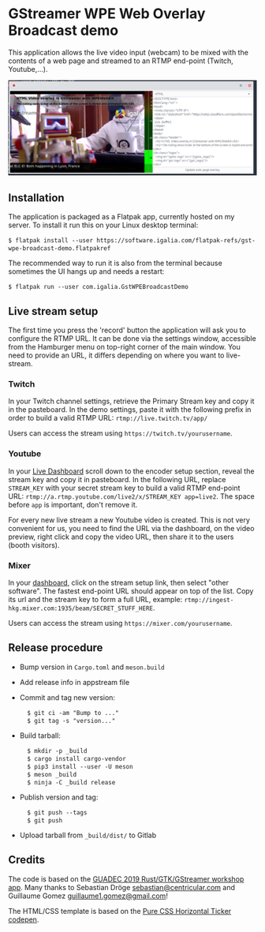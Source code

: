 # GStreamer WPE Web Overlay Broadcast demo

This application allows the live video input (webcam) to be mixed with the
contents of a web page and streamed to an RTMP end-point (Twitch, Youtube,...).

![Screenshot](data/screenshot.png)

## Installation

The application is packaged as a Flatpak app, currently hosted on my server. To
install it run this on your Linux desktop terminal:

```shell
$ flatpak install --user https://software.igalia.com/flatpak-refs/gst-wpe-broadcast-demo.flatpakref
```

The recommended way to run it is also from the terminal because sometimes the UI
hangs up and needs a restart:

```shell
$ flatpak run --user com.igalia.GstWPEBroadcastDemo
```

## Live stream setup

The first time you press the 'record' button the application will ask you to
configure the RTMP URL. It can be done via the settings window, accessible from
the Hamburger menu on top-right corner of the main window. You need to provide
an URL, it differs depending on where you want to live-stream.

### Twitch

In your Twitch channel settings, retrieve the Primary Stream key and copy it in
the pasteboard. In the demo settings, paste it with the following prefix in
order to build a valid RTMP URL: `rtmp://live.twitch.tv/app/`

Users can access the stream using `https://twitch.tv/yourusername`.

### Youtube

In your [Live Dashboard](https://www.youtube.com/live_dashboard) scroll down to
the encoder setup section, reveal the stream key and copy it in pasteboard. In
the following URL, replace `STREAM_KEY` with your secret stream key to build a
valid RTMP end-point URL: `rtmp://a.rtmp.youtube.com/live2/x/STREAM_KEY app=live2`.
The space before `app` is important, don't remove it.

For every new live stream a new Youtube video is created. This is not very
convenient for us, you need to find the URL via the dashboard, on the video
preview, right click and copy the video URL, then share it to the users (booth
visitors).

### Mixer

In your [dashboard](https://mixer.com/dashboard/channel/broadcast), click on the
stream setup link, then select "other software". The fastest end-point URL
should appear on top of the list. Copy its url and the stream key to form a full
URL, example: `rtmp://ingest-hkg.mixer.com:1935/beam/SECRET_STUFF_HERE`.

Users can access the stream using `https://mixer.com/yourusername`.

## Release procedure

- Bump version in `Cargo.toml` and `meson.build`
- Add release info in appstream file
- Commit and tag new version:

        $ git ci -am "Bump to ..."
        $ git tag -s "version..."

- Build tarball:

        $ mkdir -p _build
        $ cargo install cargo-vendor
        $ pip3 install --user -U meson
        $ meson _build
        $ ninja -C _build release

- Publish version and tag:

        $ git push --tags
        $ git push

- Upload tarball from `_build/dist/` to Gitlab


## Credits

The code is based on the [GUADEC 2019 Rust/GTK/GStreamer workshop app](https://gitlab.gnome.org/sdroege/guadec-workshop-2019). Many thanks to Sebastian Dröge <sebastian@centricular.com> and Guillaume Gomez
<guillaume1.gomez@gmail.com>!

The HTML/CSS template is based on the [Pure CSS Horizontal Ticker codepen](https://codepen.io/lewismcarey/pen/GJZVoG).
